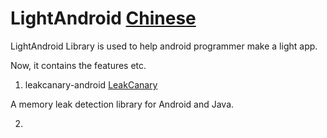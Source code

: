 # LightAndroid [Chinese](README-CN.md)
LightAndroid Library is used to help android programmer make a light app.

Now, it contains the features etc.
1. leakcanary-android  [LeakCanary](https://github.com/square/leakcanary)

A memory leak detection library for Android and Java.

2.
